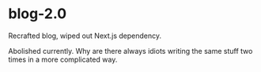 # blog-2.0

Recrafted blog, wiped out Next.js dependency.

Abolished currently. Why are there always idiots writing the same stuff two times in a more complicated way.
